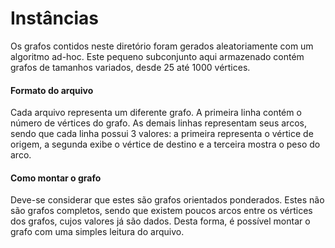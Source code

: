 
# Instâncias

Os grafos contidos neste diretório foram gerados aleatoriamente com um algoritmo ad-hoc. Este pequeno subconjunto aqui armazenado contém grafos de tamanhos variados, desde 25 até 1000 vértices. 

#### Formato do arquivo
Cada arquivo representa um diferente grafo. A primeira linha contém o número de vértices do grafo. As demais linhas representam seus arcos, sendo que cada linha possui 3 valores: a primeira representa o vértice de origem, a segunda exibe o vértice de destino e a terceira mostra o peso do arco. 

#### Como montar o grafo
Deve-se considerar que estes são grafos orientados ponderados. Estes não são grafos completos, sendo que existem poucos arcos entre os vértices dos grafos, cujos valores já são dados. Desta forma, é possível montar o grafo com uma simples leitura do arquivo. 

